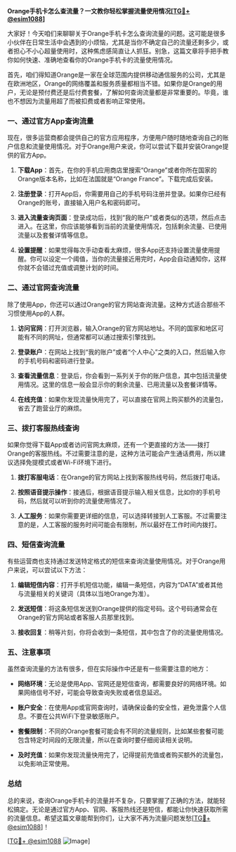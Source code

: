 **Orange手机卡怎么查流量？一文教你轻松掌握流量使用情况[[TG💪+ @esim1088](https://t.me/s/esim1088)]**

大家好！今天咱们来聊聊关于Orange手机卡怎么查询流量的问题。这可能是很多小伙伴在日常生活中会遇到的小烦恼，尤其是当你不确定自己的流量还剩多少，或者担心不小心超量使用时，这种焦虑感简直让人抓狂。别急，这篇文章将手把手教你如何快速、准确地查看你的Orange手机卡的流量使用情况。

首先，咱们得知道Orange是一家在全球范围内提供移动通信服务的公司，尤其是在欧洲地区，Orange的网络覆盖和服务质量都相当不错。如果你是Orange的用户，无论是预付费还是后付费套餐，了解如何查询流量都是非常重要的。毕竟，谁也不想因为流量用超了而被扣费或者影响正常使用。

### **一、通过官方App查询流量**
现在，很多运营商都会提供自己的官方应用程序，方便用户随时随地查询自己的账户信息和流量使用情况。对于Orange用户来说，你可以尝试下载并安装Orange提供的官方App。

1. **下载App**：首先，在你的手机应用商店里搜索“Orange”或者你所在国家的Orange版本名称，比如在法国就是“Orange France”。下载完成后安装。
   
2. **注册登录**：打开App后，你需要用自己的手机号码注册并登录。如果你已经有Orange的账号，直接输入用户名和密码即可。

3. **进入流量查询页面**：登录成功后，找到“我的账户”或者类似的选项，然后点击进入。在这里，你应该能够看到当前的流量使用情况，包括剩余流量、已使用流量以及套餐详情等信息。

4. **设置提醒**：如果觉得每次手动查看太麻烦，很多App还支持设置流量使用提醒。你可以设定一个阈值，当你的流量接近用完时，App会自动通知你，这样你就不会错过充值或调整计划的时间。

### **二、通过官网查询流量**
除了使用App，你还可以通过Orange的官方网站查询流量。这种方式适合那些不习惯使用App的人群。

1. **访问官网**：打开浏览器，输入Orange的官方网站地址。不同的国家和地区可能有不同的网址，但通常都可以通过搜索引擎找到。

2. **登录账户**：在网站上找到“我的账户”或者“个人中心”之类的入口，然后输入你的手机号码和密码进行登录。

3. **查看流量信息**：登录后，你会看到一系列关于你的账户信息，其中包括流量使用情况。这里的信息一般会显示你的剩余流量、已用流量以及套餐详情等。

4. **在线充值**：如果你发现流量快用完了，可以直接在官网上购买额外的流量包，省去了跑营业厅的麻烦。

### **三、拨打客服热线查询**
如果你觉得下载App或者访问官网太麻烦，还有一个更直接的方法——拨打Orange的客服热线。不过需要注意的是，这种方法可能会产生通话费用，所以建议选择免提模式或者Wi-Fi环境下进行。

1. **拨打客服电话**：在Orange的官方网站上找到客服热线号码，然后拨打电话。

2. **按照语音提示操作**：接通后，根据语音提示输入相关信息，比如你的手机号码，然后就可以听到你的流量使用情况了。

3. **人工服务**：如果你需要更详细的信息，可以选择转接到人工客服。不过需要注意的是，人工客服的服务时间可能会有限制，所以最好在工作时间内拨打。

### **四、短信查询流量**
有些运营商也支持通过发送特定格式的短信来查询流量使用情况。对于Orange用户来说，可以尝试以下方法：

1. **编辑短信内容**：打开手机短信功能，编辑一条短信，内容为“DATA”或者其他与流量相关的关键词（具体以当地Orange为准）。

2. **发送短信**：将这条短信发送到Orange提供的指定号码。这个号码通常会在Orange的官方网站或者客服人员那里找到。

3. **接收回复**：稍等片刻，你将会收到一条短信，其中包含了你的流量使用情况。

### **五、注意事项**
虽然查询流量的方法有很多，但在实际操作中还是有一些需要注意的地方：

- **网络环境**：无论是使用App、官网还是短信查询，都需要良好的网络环境。如果网络信号不好，可能会导致查询失败或者信息延迟。
  
- **账户安全**：在使用App或官网查询时，请确保设备的安全性，避免泄露个人信息。不要在公共WiFi下登录敏感账户。

- **套餐限制**：不同的Orange套餐可能会有不同的流量规则，比如某些套餐可能包含特定时间段的无限流量，所以在查询时要仔细阅读相关说明。

- **及时充值**：如果你发现流量快用完了，记得提前充值或者购买额外的流量包，以免影响正常使用。

### **总结**
总的来说，查询Orange手机卡的流量并不复杂，只要掌握了正确的方法，就能轻松搞定。无论是通过官方App、官网、客服热线还是短信，都能让你快速获取所需的流量信息。希望这篇文章能帮到你们，让大家不再为流量问题发愁[[TG💪+ @esim1088](https://t.me/s/esim1088)]！

[[TG💪+ @esim1088](https://t.me/s/esim1088) ![Image](https://i.postimg.cc/4NQfJmqS/Snipaste-2025-05-13-00-14-12.png)]